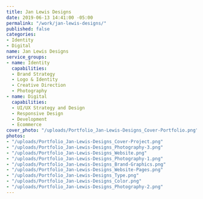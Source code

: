 ```yaml
---
title: Jan Lewis Designs
date: 2019-06-13 14:41:00 -05:00
permalink: "/work/jan-lewis-designs/"
published: false
categories:
- Identity
- Digital
name: Jan Lewis Designs
service_groups:
- name: Identity
  capabilities:
  - Brand Strategy
  - Logo & Identity
  - Creative Direction
  - Photography
- name: Digital
  capabilities:
  - UI/UX Strategy and Design
  - Responsive Design
  - Development
  - Ecommerce
cover_photo: "/uploads/Portfolio_Jan-Lewis-Designs_Cover-Portfolio.png"
photos:
- "/uploads/Portfolio_Jan-Lewis-Designs_Cover-Project.png"
- "/uploads/Portfolio_Jan-Lewis-Designs_Photography-3.png"
- "/uploads/Portfolio_Jan-Lewis-Designs_Website.png"
- "/uploads/Portfolio_Jan-Lewis-Designs_Photography-1.png"
- "/uploads/Portfolio_Jan-Lewis-Designs_Brand-Graphics.png"
- "/uploads/Portfolio_Jan-Lewis-Designs_Website-Pages.png"
- "/uploads/Portfolio_Jan-Lewis-Designs_Type.png"
- "/uploads/Portfolio_Jan-Lewis-Designs_Color.png"
- "/uploads/Portfolio_Jan-Lewis-Designs_Photography-2.png"
---
```


